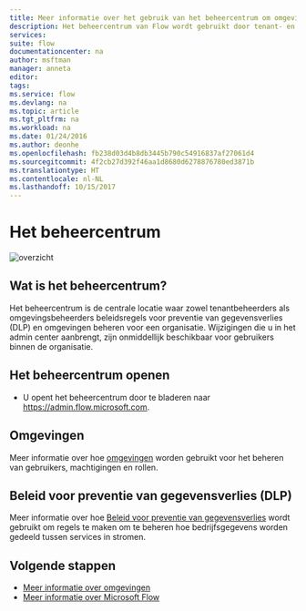 ```yaml
---
title: Meer informatie over het gebruik van het beheercentrum om omgevingen en beleidsregels voor preventie van gegevensverlies te beheren. | Microsoft Docs
description: Het beheercentrum van Flow wordt gebruikt door tenant- en omgevingsbeheerders om beleidsregels voor preventie van gegevensverlies en omgevingen voor Microsoft Flow-implementaties te beheren.
services: 
suite: flow
documentationcenter: na
author: msftman
manager: anneta
editor: 
tags: 
ms.service: flow
ms.devlang: na
ms.topic: article
ms.tgt_pltfrm: na
ms.workload: na
ms.date: 01/24/2016
ms.author: deonhe
ms.openlocfilehash: fb238d03d4b8db3445b790c54916837af27061d4
ms.sourcegitcommit: 4f2cb27d392f46aa1d8680d6278876780ed3871b
ms.translationtype: HT
ms.contentlocale: nl-NL
ms.lasthandoff: 10/15/2017
---
```

# <a name="the-admin-center"></a>Het beheercentrum
![overzicht](./media/introduction-to-the-admin-center/overview.png)  

## <a name="what-is-the-admin-center"></a>Wat is het beheercentrum?
Het beheercentrum is de centrale locatie waar zowel tenantbeheerders als omgevingsbeheerders beleidsregels voor preventie van gegevensverlies (DLP) en omgevingen beheren voor een organisatie. Wijzigingen die u in het admin center aanbrengt, zijn onmiddellijk beschikbaar voor gebruikers binnen de organisatie.  

## <a name="access-the-admin-center"></a>Het beheercentrum openen
* U opent het beheercentrum door te bladeren naar https://admin.flow.microsoft.com.   

## <a name="environments"></a>Omgevingen
Meer informatie over hoe [omgevingen](environments-overview-admin.md) worden gebruikt voor het beheren van gebruikers, machtigingen en rollen.  

## <a name="data-loss-prevention-dlp-policies"></a>Beleid voor preventie van gegevensverlies (DLP)
Meer informatie over hoe [Beleid voor preventie van gegevensverlies](prevent-data-loss.md) wordt gebruikt om regels te maken om te beheren hoe bedrijfsgegevens worden gedeeld tussen services in stromen.  

## <a name="next-steps"></a>Volgende stappen
* [Meer informatie over omgevingen](environments-overview-admin.md)   
* [Meer informatie over Microsoft Flow](getting-started.md)   

